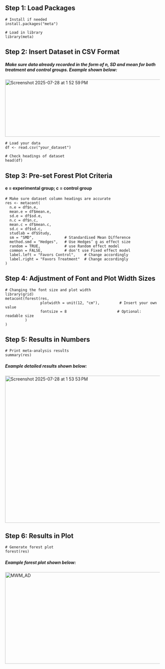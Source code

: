 ## Step 1: Load Packages
```
# Install if needed
install.packages("meta")

# Load in library
library(meta)
```

## Step 2: Insert Dataset in CSV Format
##### Make sure data already recorded in the form of n, SD and mean for both treatment and control groups. Example shown below:
<img width="613" height="186" alt="Screenshot 2025-07-28 at 1 52 59 PM" src="https://github.com/user-attachments/assets/5597c402-8458-4303-a0f3-b89d9f878c3d" />

```
# Load your data 
df <- read.csv("your_dataset")

# Check headings of dataset 
head(df)
```

## Step 3: Pre-set Forest Plot Criteria 
#### e = experimental group; c = control group
```
# Make sure dataset column headings are accurate
res <- metacont(
  n.e = df$n.e,
  mean.e = df$mean.e,
  sd.e = df$sd.e,
  n.c = df$n.c,
  mean.c = df$mean.c,
  sd.c = df$sd.c,
  studlab = df$Study,
  sm = "SMD",              # Standardised Mean Difference
  method.smd = "Hedges",   # Use Hedges’ g as effect size 
  random = TRUE,           # use Random effect model 
  common = FALSE,          # don't use Fixed effect model
  label.left = "Favors Control",    # Change accordingly
  label.right = "Favors Treatment"  # Change accordingly 
)
```

## Step 4: Adjustment of Font and Plot Width Sizes
```
# Changing the font size and plot width 
library(grid)
metacont(forest(res,
                plotwidth = unit(12, "cm"),         # Insert your own value
                fontsize = 8                       # Optional: readable size
         )
)
```

## Step 5: Results in Numbers
```
# Print meta-analysis results
summary(res)
```
##### Example detailed results shown below:
<img width="606" height="477" alt="Screenshot 2025-07-28 at 1 53 53 PM" src="https://github.com/user-attachments/assets/7f71ab9a-597c-4ebe-9f53-e8ec3258b0fd" />


## Step 6: Results in Plot 
```
# Generate forest plot 
forest(res)
```
##### Example forest plot shown below:
<img width="1001" height="297" alt="MWM_AD" src="https://github.com/user-attachments/assets/e1d69bea-c913-4448-82ec-4a6fb7468819" />
